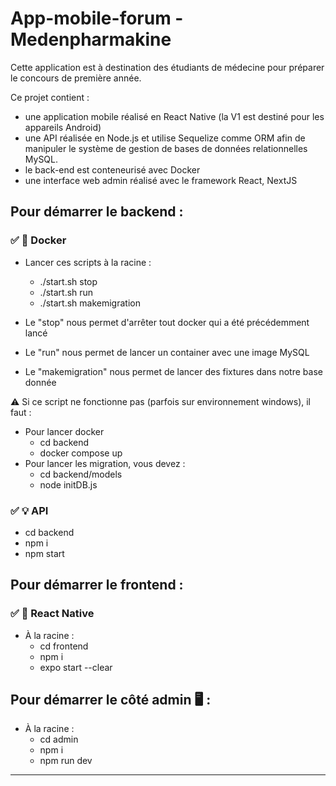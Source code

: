 # App-mobile-forum - Medenpharmakine

Cette application est à destination des étudiants de médecine pour préparer le concours de première année. 

Ce projet contient :  
- une application mobile réalisé en React Native (la V1 est destiné pour les appareils Android)
- une API réalisée en Node.js et utilise Sequelize comme ORM afin de manipuler le système de gestion de bases de données relationnelles MySQL.
- le back-end est conteneurisé avec Docker 
- une interface web admin réalisé avec le framework React, NextJS

## Pour démarrer le backend :

### ✅ 🐳 Docker 

- Lancer ces scripts à la racine :
  -  ./start.sh stop
  -  ./start.sh run
  -  ./start.sh makemigration


- Le "stop" nous permet d'arrêter tout docker qui a été précédemment lancé
- Le "run" nous permet de lancer un container avec une image MySQL
- Le "makemigration" nous permet de lancer des fixtures dans notre base donnée

⚠️ Si ce script ne fonctionne pas (parfois sur environnement windows), il faut :
- Pour lancer docker
  - cd backend
  - docker compose up
- Pour lancer les migration, vous devez :
  - cd backend/models
  - node initDB.js

### ✅ 💡 API

- cd backend
- npm i
- npm start

## Pour démarrer le frontend :

### ✅ 📲 React Native

- À la racine :
  - cd frontend
  - npm i
  - expo start --clear

## Pour démarrer le côté admin 🖥️ :

- À la racine :
  - cd admin
  - npm i
  - npm run dev


------------------------------------------------------


